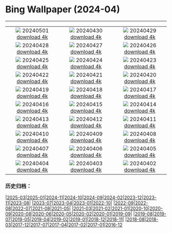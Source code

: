 # Bing Wallpaper (2024-04)
**************
| | | |
| :----: | :----: | :----: |
| ![](https://www.bing.com/th?id=OHR.TeaGarden2024_JA-JP5324737275_1920x1080.jpg) 20240501 [download 4k](https://www.bing.com/th?id=OHR.TeaGarden2024_JA-JP5324737275_UHD.jpg) | ![](https://www.bing.com/th?id=OHR.CheetahRain_JA-JP5165159755_1920x1080.jpg) 20240430 [download 4k](https://www.bing.com/th?id=OHR.CheetahRain_JA-JP5165159755_UHD.jpg) | ![](https://www.bing.com/th?id=OHR.TulouFujian_JA-JP5056058159_1920x1080.jpg) 20240429 [download 4k](https://www.bing.com/th?id=OHR.TulouFujian_JA-JP5056058159_UHD.jpg) |
| ![](https://www.bing.com/th?id=OHR.GuadalupeTexas_JA-JP4951023881_1920x1080.jpg) 20240428 [download 4k](https://www.bing.com/th?id=OHR.GuadalupeTexas_JA-JP4951023881_UHD.jpg) | ![](https://www.bing.com/th?id=OHR.LeucisticHummingbird_JA-JP4843663786_1920x1080.jpg) 20240427 [download 4k](https://www.bing.com/th?id=OHR.LeucisticHummingbird_JA-JP4843663786_UHD.jpg) | ![](https://www.bing.com/th?id=OHR.KalalochTree_JA-JP4733041534_1920x1080.jpg) 20240426 [download 4k](https://www.bing.com/th?id=OHR.KalalochTree_JA-JP4733041534_UHD.jpg) |
| ![](https://www.bing.com/th?id=OHR.PenguinDirections_JA-JP4629543570_1920x1080.jpg) 20240425 [download 4k](https://www.bing.com/th?id=OHR.PenguinDirections_JA-JP4629543570_UHD.jpg) | ![](https://www.bing.com/th?id=OHR.TrilliumOntario_JA-JP4524267784_1920x1080.jpg) 20240424 [download 4k](https://www.bing.com/th?id=OHR.TrilliumOntario_JA-JP4524267784_UHD.jpg) | ![](https://www.bing.com/th?id=OHR.TrinityDublin_JA-JP4414218998_1920x1080.jpg) 20240423 [download 4k](https://www.bing.com/th?id=OHR.TrinityDublin_JA-JP4414218998_UHD.jpg) |
| ![](https://www.bing.com/th?id=OHR.EarthDayTurtle_JA-JP4280227627_1920x1080.jpg) 20240422 [download 4k](https://www.bing.com/th?id=OHR.EarthDayTurtle_JA-JP4280227627_UHD.jpg) | ![](https://www.bing.com/th?id=OHR.CadesCove_JA-JP4163759564_1920x1080.jpg) 20240421 [download 4k](https://www.bing.com/th?id=OHR.CadesCove_JA-JP4163759564_UHD.jpg) | ![](https://www.bing.com/th?id=OHR.YellowstoneGeyser_JA-JP4045047908_1920x1080.jpg) 20240420 [download 4k](https://www.bing.com/th?id=OHR.YellowstoneGeyser_JA-JP4045047908_UHD.jpg) |
| ![](https://www.bing.com/th?id=OHR.OrkneyStones_JA-JP3906042620_1920x1080.jpg) 20240419 [download 4k](https://www.bing.com/th?id=OHR.OrkneyStones_JA-JP3906042620_UHD.jpg) | ![](https://www.bing.com/th?id=OHR.AvilaSpain_JA-JP6005661298_1920x1080.jpg) 20240418 [download 4k](https://www.bing.com/th?id=OHR.AvilaSpain_JA-JP6005661298_UHD.jpg) | ![](https://www.bing.com/th?id=OHR.SpringCub_JA-JP5808009798_1920x1080.jpg) 20240417 [download 4k](https://www.bing.com/th?id=OHR.SpringCub_JA-JP5808009798_UHD.jpg) |
| ![](https://www.bing.com/th?id=OHR.UnionSquareNYC_JA-JP5528212006_1920x1080.jpg) 20240416 [download 4k](https://www.bing.com/th?id=OHR.UnionSquareNYC_JA-JP5528212006_UHD.jpg) | ![](https://www.bing.com/th?id=OHR.RedBallBelgium_JA-JP5377417723_1920x1080.jpg) 20240415 [download 4k](https://www.bing.com/th?id=OHR.RedBallBelgium_JA-JP5377417723_UHD.jpg) | ![](https://www.bing.com/th?id=OHR.BowlingBallCali_JA-JP1174732417_1920x1080.jpg) 20240414 [download 4k](https://www.bing.com/th?id=OHR.BowlingBallCali_JA-JP1174732417_UHD.jpg) |
| ![](https://www.bing.com/th?id=OHR.ShibaZakura2024_JA-JP5037441018_1920x1080.jpg) 20240413 [download 4k](https://www.bing.com/th?id=OHR.ShibaZakura2024_JA-JP5037441018_UHD.jpg) | ![](https://www.bing.com/th?id=OHR.SunsetArchesNP_JA-JP4875080007_1920x1080.jpg) 20240412 [download 4k](https://www.bing.com/th?id=OHR.SunsetArchesNP_JA-JP4875080007_UHD.jpg) | ![](https://www.bing.com/th?id=OHR.DragonWaterfall_JA-JP4588588498_1920x1080.jpg) 20240411 [download 4k](https://www.bing.com/th?id=OHR.DragonWaterfall_JA-JP4588588498_UHD.jpg) |
| ![](https://www.bing.com/th?id=OHR.OwlSiblings_JA-JP4322199651_1920x1080.jpg) 20240410 [download 4k](https://www.bing.com/th?id=OHR.OwlSiblings_JA-JP4322199651_UHD.jpg) | ![](https://www.bing.com/th?id=OHR.SkagitValleyTulips_JA-JP4166297873_1920x1080.jpg) 20240409 [download 4k](https://www.bing.com/th?id=OHR.SkagitValleyTulips_JA-JP4166297873_UHD.jpg) | ![](https://www.bing.com/th?id=OHR.SpringApple_JA-JP3983835058_1920x1080.jpg) 20240408 [download 4k](https://www.bing.com/th?id=OHR.SpringApple_JA-JP3983835058_UHD.jpg) |
| ![](https://www.bing.com/th?id=OHR.BeaverDenali_JA-JP3797917391_1920x1080.jpg) 20240407 [download 4k](https://www.bing.com/th?id=OHR.BeaverDenali_JA-JP3797917391_UHD.jpg) | ![](https://www.bing.com/th?id=OHR.JapanHimeji_JA-JP3641774172_1920x1080.jpg) 20240406 [download 4k](https://www.bing.com/th?id=OHR.JapanHimeji_JA-JP3641774172_UHD.jpg) | ![](https://www.bing.com/th?id=OHR.BahamasSpace_JA-JP3451367539_1920x1080.jpg) 20240405 [download 4k](https://www.bing.com/th?id=OHR.BahamasSpace_JA-JP3451367539_UHD.jpg) |
| ![](https://www.bing.com/th?id=OHR.YoshinoyamaSpring_JA-JP6657067611_1920x1080.jpg) 20240404 [download 4k](https://www.bing.com/th?id=OHR.YoshinoyamaSpring_JA-JP6657067611_UHD.jpg) | ![](https://www.bing.com/th?id=OHR.KyrgyzstanRainbow_JA-JP6458656191_1920x1080.jpg) 20240403 [download 4k](https://www.bing.com/th?id=OHR.KyrgyzstanRainbow_JA-JP6458656191_UHD.jpg) | ![](https://www.bing.com/th?id=OHR.JutlandSpring_JA-JP6178777806_1920x1080.jpg) 20240402 [download 4k](https://www.bing.com/th?id=OHR.JutlandSpring_JA-JP6178777806_UHD.jpg) |

### 历史归档：

|[2025-03](bing/2025-03/2025-03.md)|[2025-01](bing/2025-01/2025-01.md)|[2024-11](bing/2024-11/2024-11.md)|[2024-10](bing/2024-10/2024-10.md)|[2024-09](bing/2024-09/2024-09.md)|[2024-02](bing/2024-02/2024-02.md)|[2023-12](bing/2023-12/2023-12.md)|[2023-11](bing/2023-11/2023-11.md)|[2023-08](bing/2023-08/2023-08.md)|
|[2023-07](bing/2023-07/2023-07.md)|[2023-04](bing/2023-04/2023-04.md)|[2023-01](bing/2023-01/2023-01.md)|[2022-10](bing/2022-10/2022-10.md)|
|[2022-09](bing/2022-09/2022-09.md)|[2022-08](bing/2022-08/2022-08.md)|[2022-07](bing/2022-07/2022-07.md)|[2021-08](bing/2021-08/2021-08.md)|[2021-05](bing/2021-05/2021-05.md)|
|[2021-03](bing/2021-03/2021-03.md)|[2021-02](bing/2021-02/2021-02.md)|[2021-01](bing/2021-01/2021-01.md)|[2020-10](bing/2020-10/2020-10.md)|[2020-09](bing/2020-09/2020-09.md)|[2020-08](bing/2020-08/2020-08.md)|[2020-06](bing/2020-06/2020-06.md)|[2020-05](bing/2020-05/2020-05.md)|[2020-02](bing/2020-02/2020-02.md)|[2020-01](bing/2020-01/2020-01.md)|[2019-09](bing/2019-09/2019-09.md)|
|[2019-08](bing/2019-08/2019-08.md)|[2019-07](bing/2019-07/2019-07.md)|[2019-05](bing/2019-05/2019-05.md)|[2019-04](bing/2019-04/2019-04.md)|[2019-02](bing/2019-02/2019-02.md)|[2019-01](bing/2019-01/2019-01.md)|[2018-12](bing/2018-12/2018-12.md)|[2018-11](bing/2018-11/2018-11.md)|
|[2018-08](bing/2018-08/2018-08.md)|[2018-03](bing/2018-03/2018-03.md)|[2017-12](bing/2017-12/2017-12.md)|[2017-07](bing/2017-07/2017-07.md)|[2017-04](bing/2017-04/2017-04.md)|[2017-02](bing/2017-02/2017-02.md)|[2017-01](bing/2017-01/2017-01.md)|[2016-12](bing/2016-12/2016-12.md)